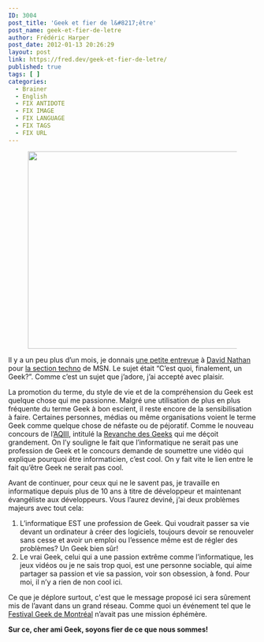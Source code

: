 ```yaml
---
ID: 3004
post_title: 'Geek et fier de l&#8217;être'
post_name: geek-et-fier-de-letre
author: Frédéric Harper
post_date: 2012-01-13 20:26:29
layout: post
link: https://fred.dev/geek-et-fier-de-letre/
published: true
tags: [ ]
categories:
  - Brainer
  - English
  - FIX ANTIDOTE
  - FIX IMAGE
  - FIX LANGUAGE
  - FIX TAGS
  - FIX URL
---
```

<figure><img title="3896009598_23ca24459c_o" src="http://fred.dev/wp-content/uploads/2012/01/3896009598_23ca24459c_o-434x400.jpg" alt="" width="434" height="400"/></figure><p>Il y a un peu plus d’un mois, je donnais <a href="https://techno.ca.msn.com/cest-quoi-finalement-un-geek" target="_blank" rel="noopener noreferrer">une petite entrevue</a> à <a href="https://www.davidnathan.ca/" target="_blank" rel="noopener noreferrer">David Nathan</a> pour <a href="https://techno.ca.msn.com/" target="_blank" rel="noopener noreferrer">la section techno</a> de MSN. Le sujet était “C’est quoi, finalement, un Geek?”. Comme c’est un sujet que j’adore, j’ai accepté avec plaisir.</p><p>La promotion du terme, du style de vie et de la compréhension du Geek est quelque chose qui me passionne. Malgré une utilisation de plus en plus fréquente du terme Geek à bon escient, il reste encore de la sensibilisation à faire. Certaines personnes, médias ou même organisations voient le terme Geek comme quelque chose de néfaste ou de péjoratif. Comme le nouveau concours de l’<a href="https://www.aqiii.org" target="_blank" rel="noopener noreferrer">AQIII</a>, intitulé la <a href="https://www.revanchedesgeeks.org/" target="_blank" rel="noopener noreferrer">Revanche des Geeks</a> qui me déçoit grandement. On l’y souligne le fait que l’informatique ne serait pas une profession de Geek et le concours demande de soumettre une vidéo qui explique pourquoi être informaticien, c’est cool. On y fait vite le lien entre le fait qu’être Geek ne serait pas cool.</p><p>Avant de continuer, pour ceux qui ne le savent pas, je travaille en informatique depuis plus de 10 ans à titre de développeur et maintenant évangéliste aux développeurs. Vous l’aurez deviné, j’ai deux problèmes majeurs avec tout cela:</p><ol><li>L’informatique EST une profession de Geek. Qui voudrait passer sa vie devant un ordinateur à créer des logiciels, toujours devoir se renouveler sans cesse et avoir un emploi ou l’essence même est de régler des problèmes? Un Geek bien sûr!</li><li>Le vrai Geek, celui qui a une passion extrême comme l’informatique, les jeux vidéos ou je ne sais trop quoi, est une personne sociable, qui aime partager sa passion et vie sa passion, voir son obsession, à fond. Pour moi, il n’y a rien de non cool ici.</li></ol><p>Ce que je déplore surtout, c'est que le message proposé ici sera sûrement mis de l’avant dans un grand réseau. Comme quoi un événement tel que le <a href="https://geekfestmtl.com/" target="_blank" rel="noopener noreferrer">Festival Geek de Montréal</a> n’avait pas une mission éphémère.</p><strong>Sur ce, cher ami Geek, soyons fier de ce que nous sommes!</strong>